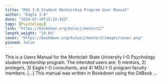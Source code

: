 ```yaml
---
title: "MSU I-O Student Mentorship Program User Manual"
author: "Eagle I-O"
date: "2019-07-24T15:22:42Z"
tags: [Psychology]
link: "https://bookdown.org/kulasj/mentor2/"
length_weight: "10.8%"
cover: "https://bookdown.org/kulasj/mentor2/images/cover.png"
pinned: false
---
```


This is a Users Manual for the Montclair State University I-O Psychology student mentorship program. The intended users are: 1) mentors, 2) protege’s, 3) Eagle I-O consultants, and 4) MSU I-O program faculty members. [...] This manual was written in Bookdown using the GitBook ...

